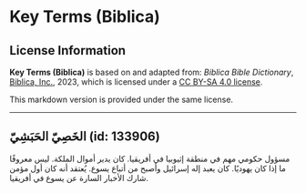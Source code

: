 # Key Terms (Biblica)

## License Information

**Key Terms (Biblica)** is based on and adapted from: _Biblica Bible Dictionary_, [Biblica, Inc.](https://www.biblica.com/), 2023, which is licensed under a [CC BY-SA 4.0 license](https://creativecommons.org/licenses/by-sa/4.0/legalcode.en).

This markdown version is provided under the same license.



--------------------------------

## الخَصِيّ الحَبَشِيّ (id: 133906)

مسؤول حكومي مهم في منطقة إثيوبيا في أفريقيا. كان يدير أموال الملكة. ليس معروفًا ما إذا كان يهوديًا. كان يعبد إله إسرائيل وأصبح من أتباع يسوع. يُعتقد أنه كان أول مؤمن شارك الأخبار السارة عن يسوع في أفريقيا.


